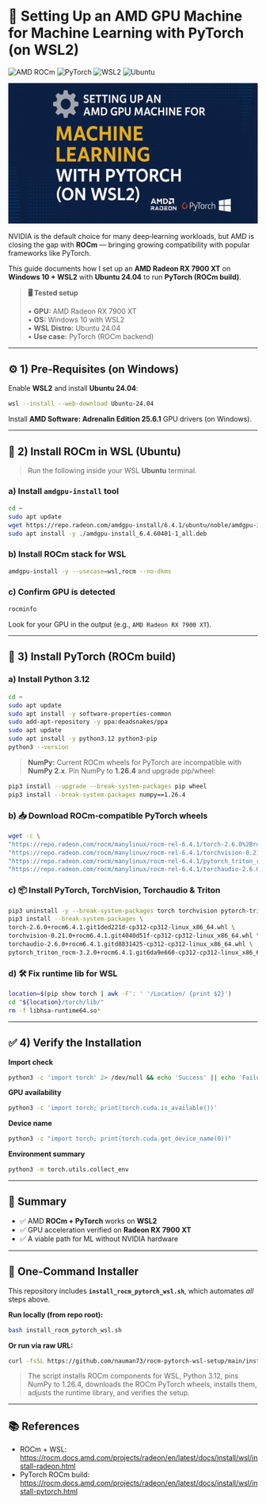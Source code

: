 # 🔧 Setting Up an AMD GPU Machine for Machine Learning with PyTorch (on WSL2)

![AMD ROCm](https://img.shields.io/badge/AMD-ROCm-red) ![PyTorch](https://img.shields.io/badge/PyTorch-2.6.0-orange) ![WSL2](https://img.shields.io/badge/WSL2-Windows%2010-blue) ![Ubuntu](https://img.shields.io/badge/Ubuntu-24.04-E95420)

![Banner](./banner.png)

NVIDIA is the default choice for many deep‑learning workloads, but AMD is closing the gap with **ROCm** — bringing growing compatibility with popular frameworks like PyTorch.

This guide documents how I set up an **AMD Radeon RX 7900 XT** on **Windows 10 + WSL2** with **Ubuntu 24.04** to run **PyTorch (ROCm build)**.

> **🖥️ Tested setup**
>
> • **GPU:** AMD Radeon RX 7900 XT  
> • **OS:** Windows 10 with WSL2  
> • **WSL Distro:** Ubuntu 24.04  
> • **Use case:** PyTorch (ROCm backend)

---

## ⚙️ 1) Pre‑Requisites (on Windows)

Enable **WSL2** and install **Ubuntu 24.04**:
```bash
wsl --install --web-download Ubuntu-24.04
```
Install **AMD Software: Adrenalin Edition 25.6.1** GPU drivers (on Windows).

---

## 🔧 2) Install ROCm in WSL (Ubuntu)

> Run the following inside your WSL **Ubuntu** terminal.

### a) Install `amdgpu-install` tool
```bash
cd ~
sudo apt update
wget https://repo.radeon.com/amdgpu-install/6.4.1/ubuntu/noble/amdgpu-install_6.4.60401-1_all.deb
sudo apt install -y ./amdgpu-install_6.4.60401-1_all.deb
```

### b) Install ROCm stack for WSL
```bash
amdgpu-install -y --usecase=wsl,rocm --no-dkms
```

### c) Confirm GPU is detected
```bash
rocminfo
```
Look for your GPU in the output (e.g., `AMD Radeon RX 7900 XT`).

---

## 🧪 3) Install PyTorch (ROCm build)

### a) Install Python 3.12
```bash
cd ~
sudo apt update
sudo apt install -y software-properties-common
sudo add-apt-repository -y ppa:deadsnakes/ppa
sudo apt update
sudo apt install -y python3.12 python3-pip
python3 --version
```

> **NumPy:** Current ROCm wheels for PyTorch are incompatible with **NumPy 2.x**. Pin NumPy to **1.26.4** and upgrade pip/wheel:
```bash
pip3 install --upgrade --break-system-packages pip wheel
pip3 install --break-system-packages numpy==1.26.4
```

### b) 📥 Download ROCm‑compatible PyTorch wheels
```bash
wget -c \
"https://repo.radeon.com/rocm/manylinux/rocm-rel-6.4.1/torch-2.6.0%2Brocm6.4.1.git1ded221d-cp312-cp312-linux_x86_64.whl" \
"https://repo.radeon.com/rocm/manylinux/rocm-rel-6.4.1/torchvision-0.21.0%2Brocm6.4.1.git4040d51f-cp312-cp312-linux_x86_64.whl" \
"https://repo.radeon.com/rocm/manylinux/rocm-rel-6.4.1/pytorch_triton_rocm-3.2.0%2Brocm6.4.1.git6da9e660-cp312-cp312-linux_x86_64.whl" \
"https://repo.radeon.com/rocm/manylinux/rocm-rel-6.4.1/torchaudio-2.6.0%2Brocm6.4.1.gitd8831425-cp312-cp312-linux_x86_64.whl"
```

### c) 📦 Install PyTorch, TorchVision, Torchaudio & Triton
```bash
pip3 uninstall -y --break-system-packages torch torchvision pytorch-triton-rocm || true
pip3 install --break-system-packages \
torch-2.6.0+rocm6.4.1.git1ded221d-cp312-cp312-linux_x86_64.whl \
torchvision-0.21.0+rocm6.4.1.git4040d51f-cp312-cp312-linux_x86_64.whl \
torchaudio-2.6.0+rocm6.4.1.gitd8831425-cp312-cp312-linux_x86_64.whl \
pytorch_triton_rocm-3.2.0+rocm6.4.1.git6da9e660-cp312-cp312-linux_x86_64.whl
```

### d) 🛠️ Fix runtime lib for WSL
```bash
location=$(pip show torch | awk -F': ' '/Location/ {print $2}')
cd "${location}/torch/lib/"
rm -f libhsa-runtime64.so*
```

---

## ✅ 4) Verify the Installation

**Import check**
```bash
python3 -c 'import torch' 2> /dev/null && echo 'Success' || echo 'Failure'
```

**GPU availability**
```bash
python3 -c 'import torch; print(torch.cuda.is_available())'
```

**Device name**
```bash
python3 -c "import torch; print(torch.cuda.get_device_name(0))"
```

**Environment summary**
```bash
python3 -m torch.utils.collect_env
```

---

## 🎯 Summary

- ✅ AMD **ROCm + PyTorch** works on **WSL2**  
- ✅ GPU acceleration verified on **Radeon RX 7900 XT**  
- ✅ A viable path for ML without NVIDIA hardware

---

## 🚀 One‑Command Installer

This repository includes **`install_rocm_pytorch_wsl.sh`**, which automates *all* steps above.

**Run locally (from repo root):**
```bash
bash install_rocm_pytorch_wsl.sh
```

**Or run via raw URL:**
```bash
curl -fsSL https://github.com/nauman73/rocm-pytorch-wsl-setup/main/install_rocm_pytorch_wsl.sh -o install.sh && bash install.sh
```

> The script installs ROCm components for WSL, Python 3.12, pins NumPy to 1.26.4, downloads the ROCm PyTorch wheels, installs them, adjusts the runtime library, and verifies the setup.

---

## 📚 References

- ROCm + WSL: <https://rocm.docs.amd.com/projects/radeon/en/latest/docs/install/wsl/install-radeon.html>  
- PyTorch ROCm build: <https://rocm.docs.amd.com/projects/radeon/en/latest/docs/install/wsl/install-pytorch.html>
